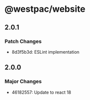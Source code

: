# @westpac/website

## 2.0.1

### Patch Changes

- 8d3f5b3d: ESLint implementation

## 2.0.0

### Major Changes

- 46182557: Update to react 18
